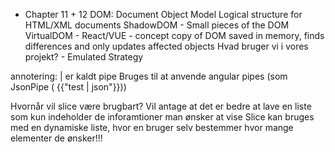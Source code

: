 - Chapter 11 + 12
DOM: Document Object Model
Logical structure for HTML/XML documents
ShadowDOM - Small pieces of the DOM
VirtualDOM - React/VUE - concept copy of DOM saved in memory, finds differences and only updates affected objects
Hvad bruger vi i vores projekt? - Emulated Strategy


annotering: | er kaldt pipe
Bruges til at anvende angular pipes (som JsonPipe ( {{"test | json"}}))

Hvornår vil slice være brugbart? Vil antage at det er bedre at lave en liste som kun indeholder de inforamtioner man ønsker at vise 
Slice kan bruges med en dynamiske liste, hvor en bruger selv bestemmer hvor mange elementer de ønsker!!!

